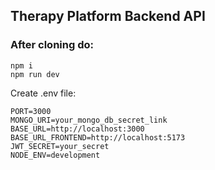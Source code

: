 ## Therapy Platform Backend API

### After cloning do:

```
npm i
npm run dev
```

Create .env file:

```
PORT=3000
MONGO_URI=your_mongo_db_secret_link
BASE_URL=http://localhost:3000
BASE_URL_FRONTEND=http://localhost:5173
JWT_SECRET=your_secret
NODE_ENV=development
```
